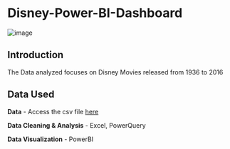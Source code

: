 # Disney-Power-BI-Dashboard
![image](https://github.com/olin1233/Disney-Power-BI-Dashboard/blob/main/Disney%20Dashboard%20Image.png)
## Introduction
The Data analyzed focuses on Disney Movies released from 1936 to 2016

## Data Used
**Data** - Access the csv file [here](https://www.kaggle.com/datasets/prateekmaj21/disney-movies)

**Data Cleaning & Analysis** - Excel, PowerQuery

**Data Visualization** - PowerBI
